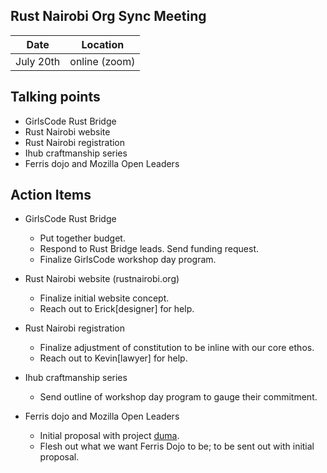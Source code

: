 Rust Nairobi Org Sync Meeting
--

| Date | Location|
|------|---------|
| July 20th | online (zoom)|


Talking points
--

* GirlsCode Rust Bridge
* Rust Nairobi website
* Rust Nairobi registration
* Ihub craftmanship series
* Ferris dojo and Mozilla Open Leaders

Action Items
--

* GirlsCode Rust Bridge
    - Put together budget.
    - Respond to Rust Bridge leads. Send funding request.
    - Finalize GirlsCode workshop day program.

* Rust Nairobi website (rustnairobi.org)
    - Finalize initial website concept.
    - Reach out to Erick[designer] for help.

* Rust Nairobi registration
    - Finalize adjustment of constitution to be inline with our core ethos.
    - Reach out to Kevin[lawyer] for help.

* Ihub craftmanship series
    - Send outline of workshop day program to gauge their commitment.

* Ferris dojo and Mozilla Open Leaders
    - Initial proposal with project [duma](https://github.com/mattgathu/duma).
    - Flesh out what we want Ferris Dojo to be; to be sent out with initial proposal.


